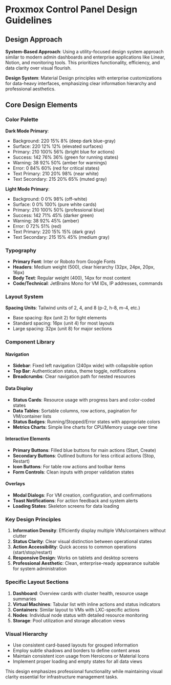 # Proxmox Control Panel Design Guidelines

## Design Approach
**System-Based Approach**: Using a utility-focused design system approach similar to modern admin dashboards and enterprise applications like Linear, Notion, and monitoring tools. This prioritizes functionality, efficiency, and data clarity over visual flourish.

**Design System**: Material Design principles with enterprise customizations for data-heavy interfaces, emphasizing clear information hierarchy and professional aesthetics.

## Core Design Elements

### Color Palette
**Dark Mode Primary**:
- Background: 220 15% 8% (deep dark blue-gray)
- Surface: 220 12% 12% (elevated surfaces)
- Primary: 210 100% 56% (bright blue for actions)
- Success: 142 76% 36% (green for running states)
- Warning: 38 92% 50% (amber for warnings)
- Error: 0 84% 60% (red for critical states)
- Text Primary: 210 20% 98% (near white)
- Text Secondary: 215 20% 65% (muted gray)

**Light Mode Primary**:
- Background: 0 0% 98% (off-white)
- Surface: 0 0% 100% (pure white cards)
- Primary: 210 100% 50% (professional blue)
- Success: 142 71% 45% (darker green)
- Warning: 38 92% 45% (amber)
- Error: 0 72% 51% (red)
- Text Primary: 220 15% 15% (dark gray)
- Text Secondary: 215 15% 45% (medium gray)

### Typography
- **Primary Font**: Inter or Roboto from Google Fonts
- **Headers**: Medium weight (500), clear hierarchy (32px, 24px, 20px, 16px)
- **Body Text**: Regular weight (400), 14px for most content
- **Code/Technical**: JetBrains Mono for VM IDs, IP addresses, commands

### Layout System
**Spacing Units**: Tailwind units of 2, 4, and 8 (p-2, h-8, m-4, etc.)
- Base spacing: 8px (unit 2) for tight elements
- Standard spacing: 16px (unit 4) for most layouts
- Large spacing: 32px (unit 8) for major sections

### Component Library

#### Navigation
- **Sidebar**: Fixed left navigation (240px wide) with collapsible option
- **Top Bar**: Authentication status, theme toggle, notifications
- **Breadcrumbs**: Clear navigation path for nested resources

#### Data Display
- **Status Cards**: Resource usage with progress bars and color-coded states
- **Data Tables**: Sortable columns, row actions, pagination for VM/container lists
- **Status Badges**: Running/Stopped/Error states with appropriate colors
- **Metrics Charts**: Simple line charts for CPU/Memory usage over time

#### Interactive Elements
- **Primary Buttons**: Filled blue buttons for main actions (Start, Create)
- **Secondary Buttons**: Outlined buttons for less critical actions (Stop, Restart)
- **Icon Buttons**: For table row actions and toolbar items
- **Form Controls**: Clean inputs with proper validation states

#### Overlays
- **Modal Dialogs**: For VM creation, configuration, and confirmations
- **Toast Notifications**: For action feedback and system alerts
- **Loading States**: Skeleton screens for data loading

### Key Design Principles
1. **Information Density**: Efficiently display multiple VMs/containers without clutter
2. **Status Clarity**: Clear visual distinction between operational states
3. **Action Accessibility**: Quick access to common operations (start/stop/restart)
4. **Responsive Design**: Works on tablets and desktop screens
5. **Professional Aesthetic**: Clean, enterprise-ready appearance suitable for system administration

### Specific Layout Sections
1. **Dashboard**: Overview cards with cluster health, resource usage summaries
2. **Virtual Machines**: Tabular list with inline actions and status indicators
3. **Containers**: Similar layout to VMs with LXC-specific actions
4. **Nodes**: Individual node status with detailed resource monitoring
5. **Storage**: Pool utilization and storage allocation views

### Visual Hierarchy
- Use consistent card-based layouts for grouped information
- Employ subtle shadows and borders to define content areas
- Maintain consistent icon usage from Heroicons or Material Icons
- Implement proper loading and empty states for all data views

This design emphasizes professional functionality while maintaining visual clarity essential for infrastructure management tasks.
